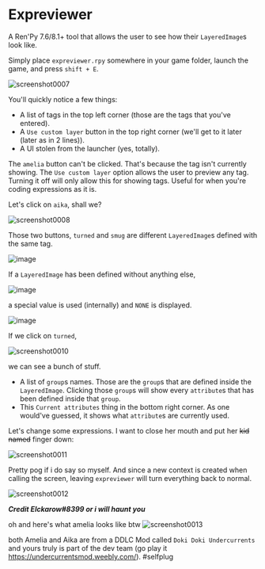 # Expreviewer
A Ren'Py 7.6/8.1+ tool that allows the user to see how their `LayeredImage`s look like.

Simply place `expreviewer.rpy` somewhere in your game folder, launch the game, and press `shift + E`.

![screenshot0007](https://github.com/Elckarow/Expreviewer/assets/101005497/1f3730ef-3db2-4eb6-848a-bff0b3e9a260)

You'll quickly notice a few things:

* A list of tags in the top left corner (those are the tags that you've entered).
* A `Use custom layer` button in the top right corner (we'll get to it later (later as in 2 lines)).
* A UI stolen from the launcher (yes, totally).

The `amelia` button can't be clicked. That's because the tag isn't currently showing. The `Use custom layer` option allows the user to preview any tag. Turning it off will only allow this for showing tags. Useful for when you're coding expressions as it is.

Let's click on `aika`, shall we?

![screenshot0008](https://github.com/Elckarow/Expreviewer/assets/101005497/9c11ebef-30e6-4013-b6c9-0fb8330f031a)

Those two buttons, `turned` and `smug` are different `LayeredImage`s defined with the same tag.

![image](https://github.com/Elckarow/Expreviewer/assets/101005497/2abf2e07-ab3e-42e6-afd8-37a9ab5813f0)

If a `LayeredImage` has been defined without anything else,

![image](https://github.com/Elckarow/Expreviewer/assets/101005497/2b06d848-f3a0-44b2-866f-c7f8d5ba0d39)

a special value is used (internally) and `NONE` is displayed.

![image](https://github.com/Elckarow/Expreviewer/assets/101005497/31ecf44e-0543-44a5-b50b-6028a2cee432)

If we click on `turned`,

![screenshot0010](https://github.com/Elckarow/Expreviewer/assets/101005497/bd70e60b-d22b-4c33-b953-d4f8f6218609)

we can see a bunch of stuff.

* A list of `group`s names. Those are the `group`s that are defined inside the `LayeredImage`. Clicking those `group`s will show every `attribute`s that has been defined inside that `group`.
* This `Current attributes` thing in the bottom right corner. As one would've guessed, it shows what `attribute`s are currently used.

Let's change some expressions. I want to close her mouth and put her ~~kid named~~ finger down:

![screenshot0011](https://github.com/Elckarow/Expreviewer/assets/101005497/5d2e1de5-04de-4ce4-a8e6-bd2469e37db2)

Pretty pog if i do say so myself.
And since a new context is created when calling the screen, leaving `expreviewer` will turn everything back to normal.

![screenshot0012](https://github.com/Elckarow/Expreviewer/assets/101005497/8b5e57b9-c3bd-4b7c-a1d1-c37bba33b946)

**_Credit Elckarow#8399 or i will haunt you_**

oh and here's what amelia looks like btw
![screenshot0013](https://github.com/Elckarow/Expreviewer/assets/101005497/354b6a1c-61f8-46a2-8984-8583c792f6fd)

both Amelia and Aika are from a DDLC Mod called `Doki Doki Undercurrents` and yours truly is part of the dev team (go play it https://undercurrentsmod.weebly.com/).
\#selfplug
